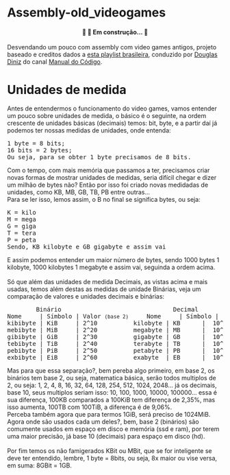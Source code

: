 # Assembly-old_videogames
<h4 align="center"> 
	🚧  🚀 Em construção...  🚧
</h4>

Desvendando um pouco com assembly com video games antigos, projeto baseado e creditos dados a <a target="_blank" href="https://www.youtube.com/watch?v=WoOVbPnpyjk&list=PLLFRf_pkM7b6Vi0ehPPovl1gQ5ubHTy5P&index=2">esta playlist brasileira</a>, conduzido por <a href="https://github.com/ManualDoCodigo">Douglas Diniz</a> do canal <a href="https://www.youtube.com/@ManualdoCodigo">Manual do Código</a>.

# Unidades de medida
Antes de entendermos o funcionamento do video games, vamos entender um pouco sobre unidades de medida, o básico é o seguinte, na ordem crescente de unidades básicas (decimais) temos: bit, byte, e a partir daí já podemos ter nossas medidas de unidades, onde entenda:
<pre>
1 byte = 8 bits;
16 bits = 2 bytes;
Ou seja, para se obter 1 byte precisamos de 8 bits.
</pre>
  Com o tempo, com mais memória que passamos a ter, precisamos criar novas formas de mostrar unidades de medidas, seria difícil chegar e dizer um milhão de bytes não? Então por isso foi criado novas medidadas de unidades, como KB, MB, GB, TB, PB entre outras...<br>
  Para se ler isso, lemos assim, o B no final se significa bytes, ou seja:
<pre>
K = kilo
M = mega
G = giga
T = tera
P = peta
Sendo, KB kilobyte e GB gigabyte e assim vai
</pre>
E assim podemos entender um maior número de bytes, sendo 1000 bytes 1 kilobyte, 1000 kilobytes 1 megabyte e assim vai, seguinda a ordem acima.<br><br>
Só que além das unidades de medida Decimais, as vistas acima e mais usadas, temos além destas as medidas de unidade Binárias, veja um comparação de valores e unidades decimais e binárias: 
<pre>
        Binário                               Decimal
Nome     | Símbolo | Valor <small>(base 2)</small>     Nome     | Símbolo |  Valor <small>(base 10)</small>
kibibyte | KiB	   | 2^10	       kilobyte | KB	  |  10^3
mebibyte | MiB	   | 2^20	       megabyte | MB	  |  10^6
gibibyte | GiB	   | 2^30	       gigabyte	| GB	  |  10^9
tebibyte | TiB	   | 2^40	       terabyte	| TB	  |  10^12
pebibyte | PiB	   | 2^50	       petabyte	| PB	  |  10^15
exbibyte | EiB	   | 2^60	       exabyte	| EB	  |  10^18
</pre>
Mas para que essa separação?, bem pereba algo primeiro, em base 2, os binários tem base 2, ou seja, matematica básica, serão todos multiplos de 2, ou seja: 1, 2, 4, 8, 16, 32, 64, 128, 254, 512, 1024, 2048... já os decimais, base 10, seus multiplos seriam isso: 10, 100, 1000, 10000, 100000... essa é sua diferença, 100KB comparados a 100KiB tem diferença de 2,35%, mas isso aumenta, 100TB com 100TiB, a diferença é de 9,06%.<br>
Perceba também agora que para termos 1GiB, será preciso de 1024MiB.<br>
Agora onde são usados cada um deles?, bem, base 2 (binários) são comumente usados em espaço em disco e memória (ssd e ram), por terem uma maior precisão, já base 10 (decimais) para espaço em disco (hd).<br><br>
Por fim temos os não famigerados KBit ou MBit, que se for inteligente se deve ter entendido, lembre, 1 byte = 8bits, ou seja, 8x maior ou vise versa, em suma: 8GBit = 1GB.
